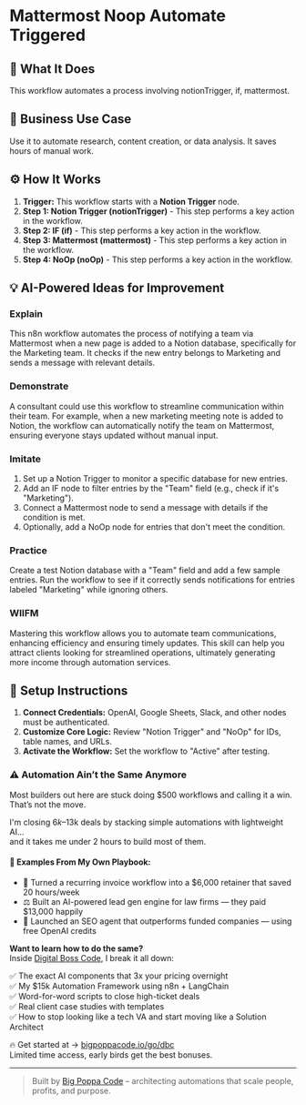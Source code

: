 # Mattermost Noop Automate Triggered

## 🚀 What It Does
This workflow automates a process involving notionTrigger, if, mattermost.

## 💼 Business Use Case
Use it to automate research, content creation, or data analysis. It saves hours of manual work.

## ⚙️ How It Works
1.  **Trigger:** This workflow starts with a **Notion Trigger** node.
2. **Step 1: Notion Trigger (notionTrigger)** - This step performs a key action in the workflow.
3. **Step 2: IF (if)** - This step performs a key action in the workflow.
4. **Step 3: Mattermost (mattermost)** - This step performs a key action in the workflow.
5. **Step 4: NoOp (noOp)** - This step performs a key action in the workflow.

## 💡 AI-Powered Ideas for Improvement
### Explain
This n8n workflow automates the process of notifying a team via Mattermost when a new page is added to a Notion database, specifically for the Marketing team. It checks if the new entry belongs to Marketing and sends a message with relevant details.

### Demonstrate
A consultant could use this workflow to streamline communication within their team. For example, when a new marketing meeting note is added to Notion, the workflow can automatically notify the team on Mattermost, ensuring everyone stays updated without manual input.

### Imitate
1. Set up a Notion Trigger to monitor a specific database for new entries.
2. Add an IF node to filter entries by the "Team" field (e.g., check if it's "Marketing").
3. Connect a Mattermost node to send a message with details if the condition is met.
4. Optionally, add a NoOp node for entries that don't meet the condition.

### Practice
Create a test Notion database with a "Team" field and add a few sample entries. Run the workflow to see if it correctly sends notifications for entries labeled "Marketing" while ignoring others.

### WIIFM
Mastering this workflow allows you to automate team communications, enhancing efficiency and ensuring timely updates. This skill can help you attract clients looking for streamlined operations, ultimately generating more income through automation services.

## 🔧 Setup Instructions
1. **Connect Credentials:** OpenAI, Google Sheets, Slack, and other nodes must be authenticated.
2. **Customize Core Logic:** Review "Notion Trigger" and "NoOp" for IDs, table names, and URLs.
3. **Activate the Workflow:** Set the workflow to "Active" after testing.

### ⚠️ Automation Ain’t the Same Anymore

Most builders out here are stuck doing $500 workflows and calling it a win.  
That’s not the move.  

I'm closing $6k–$13k deals by stacking simple automations with lightweight AI...  
and it takes me under 2 hours to build most of them.

#### 🧠 Examples From My Own Playbook:
- 🔁 Turned a recurring invoice workflow into a $6,000 retainer that saved 20 hours/week  
- ⚖️ Built an AI-powered lead gen engine for law firms — they paid $13,000 happily  
- 🚀 Launched an SEO agent that outperforms funded companies — using free OpenAI credits  

**Want to learn how to do the same?**  
Inside [Digital Boss Code](https://bigpoppacode.io/go/dbc), I break it all down:

✅ The exact AI components that 3x your pricing overnight  
✅ My $15k Automation Framework using n8n + LangChain  
✅ Word-for-word scripts to close high-ticket deals  
✅ Real client case studies with templates  
✅ How to stop looking like a tech VA and start moving like a Solution Architect  

🔥 Get started at → [bigpoppacode.io/go/dbc](https://bigpoppacode.io/go/dbc)  
Limited time access, early birds get the best bonuses.

---
> Built by [Big Poppa Code](https://bigpoppacode.io) – architecting automations that scale people, profits, and purpose.
